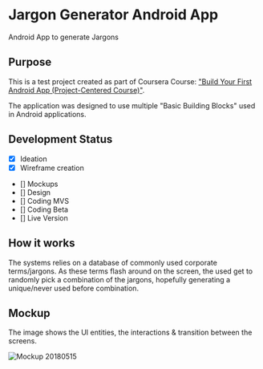# Jargon Generator Android App
Android App to generate Jargons

## Purpose
This is a test project created as part of Coursera Course: ["Build Your First Android App (Project-Centered Course)"](https://www.coursera.org/learn/android-app/home/welcome).

The application was designed to use multiple "Basic Building Blocks" used in Android applications.

## Development Status
- [x] Ideation
- [x] Wireframe creation
- [] Mockups
- [] Design
- [] Coding MVS
- [] Coding Beta
- [] Live Version

## How it works
The systems relies on a database of commonly used corporate terms/jargons. As these terms flash around on the screen, the used get to randomly pick a combination of the jargons, hopefully generating a unique/never used before combination.

## Mockup
The image shows the UI entities, the interactions & transition between the screens.

![Mockup 20180515](https://arun-ks.github.io/JargonGeneratorApp//JargonGeneratorAppWireframe.jpg)
